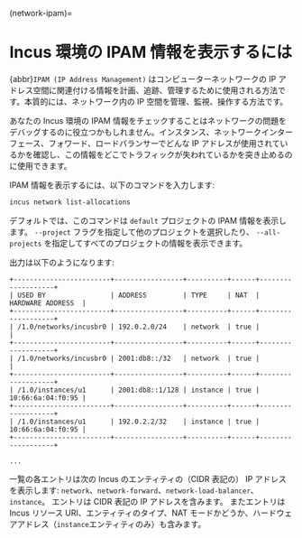 (network-ipam)=
# Incus 環境の IPAM 情報を表示するには

{abbr}`IPAM (IP Address Management)` はコンピューターネットワークの IP アドレス空間に関連付ける情報を計画、追跡、管理するために使用される方法です。本質的には、ネットワーク内の IP 空間を管理、監視、操作する方法です。

あなたの Incus 環境の IPAM 情報をチェックすることはネットワークの問題をデバッグするのに役立つかもしれません。インスタンス、ネットワークインターフェース、フォワード、ロードバランサーでどんな IP アドレスが使用されているかを確認し、この情報をどこでトラフィックが失われているかを突き止めるのに使用できます。

IPAM 情報を表示するには、以下のコマンドを入力します:

```bash
incus network list-allocations
```

デフォルトでは、このコマンドは `default` プロジェクトの IPAM 情報を表示します。
`--project` フラグを指定して他のプロジェクトを選択したり、 `--all-projects` を指定してすべてのプロジェクトの情報を表示できます。

出力は以下のようになります:

```
+------------------------+-----------------+----------+------+-------------------+
| USED BY                | ADDRESS         | TYPE     | NAT  | HARDWARE ADDRESS  |
+------------------------+-----------------+----------+------+-------------------+
| /1.0/networks/incusbr0 | 192.0.2.0/24    | network  | true |                   |
+------------------------+-----------------+----------+------+-------------------+
| /1.0/networks/incusbr0 | 2001:db8::/32   | network  | true |                   |
+------------------------+-----------------+----------+------+-------------------+
| /1.0/instances/u1      | 2001:db8::1/128 | instance | true | 10:66:6a:04:f0:95 |
+------------------------+-----------------+----------+------+-------------------+
| /1.0/instances/u1      | 192.0.2.2/32    | instance | true | 10:66:6a:04:f0:95 |
+------------------------+-----------------+----------+------+-------------------+

...
```

一覧の各エントリは次の Incus のエンティティの（CIDR 表記の） IP アドレスを表示します: `network`、`network-forward`、`network-load-balancer`、`instance`。
エントリは CIDR 表記の IP アドレスを含みます。
またエントリは Incus リソース URI、エンティティのタイプ、NAT モードかどうか、ハードウェアアドレス（`instance`エンティティのみ）も含みます。
